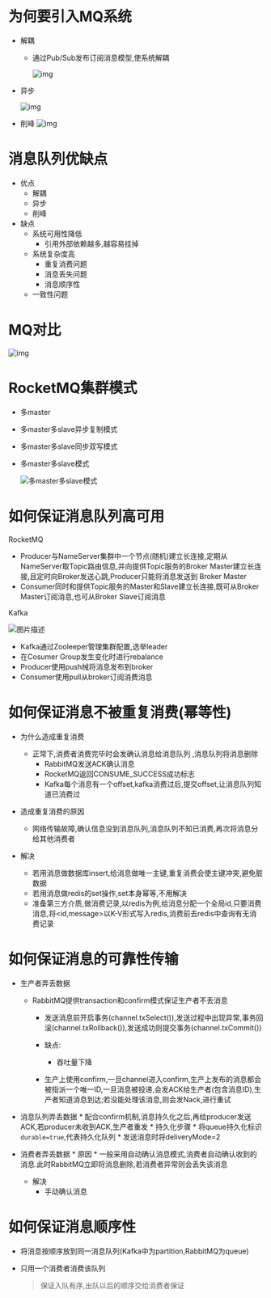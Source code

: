 # 为何要引入MQ系统

* 解耦
  * 通过Pub/Sub发布订阅消息模型,使系统解耦

    ![img](https://user-gold-cdn.xitu.io/2018/12/14/167aa142fc55e9a3?imageView2/0/w/1280/h/960/format/webp/ignore-error/1)

* 异步 

  ![img](https://user-gold-cdn.xitu.io/2018/12/14/167aa14316752f9e?imageView2/0/w/1280/h/960/format/webp/ignore-error/1)

* 削峰
  ![img](https://user-gold-cdn.xitu.io/2018/12/14/167aa14336c8057f?imageView2/0/w/1280/h/960/format/webp/ignore-error/1)

# 消息队列优缺点

* 优点
  * 解耦
  * 异步
  * 削峰
* 缺点
  * 系统可用性降低
    * 引用外部依赖越多,越容易挂掉
  * 系统复杂度高
    * 重复消费问题
    * 消息丢失问题
    * 消息顺序性
  * 一致性问题

# MQ对比 

![img](https://user-gold-cdn.xitu.io/2018/12/14/167aa14337dccf2e?imageView2/0/w/1280/h/960/format/webp/ignore-error/1)

# RocketMQ集群模式 

* 多master

* 多master多slave异步复制模式

* 多master多slave同步双写模式 

* 多master多slave模式

  ![多master多slave模式](https://segmentfault.com/img/bVbcl9A?w=788&h=465)

# 如何保证消息队列高可用

RocketMQ

* Producer与NameServer集群中一个节点(随机)建立长连接,定期从NameServer取Topic路由信息,并向提供Topic服务的Broker Master建立长连接,且定时向Broker发送心跳,Producer只能将消息发送到 Broker Master
* Consumer同时和提供Topic服务的Master和Slave建立长连接,既可从Broker Master订阅消息,也可从Broker Slave订阅消息

Kafka

![图片描述](https://segmentfault.com/img/bVbcmpm?w=776&h=436)

* Kafka通过Zooleeper管理集群配置,选举leader
* 在Cosumer Group发生变化时进行rebalance
* Producer使用push械将消息发布到broker
* Consumer使用pull从broker订阅消费消息

# 如何保证消息不被重复消费(幂等性)

* 为什么造成重复消费

  * 正常下,消费者消费完毕时会发确认消息给消息队列 ,消息队列将消息删除
    * RabbitMQ发送ACK确认消息
    * RocketMQ返回CONSUME_SUCCESS成功标志
    * Kafka每个消息有一个offset,kafka消费过后,提交offset,让消息队列知道已消费过

* 造成重复消费的原因 

  * 网络传输故障,确认信息没到消息队列,消息队列不知已消费,再次将消息分给其他消费者

* 解决

  * 若用消息做数据库insert,给消息做唯一主键,重复消费会使主键冲突,避免脏数据
  * 若用消息做redis的set操作,set本身幂等,不用解决
  * 准备第三方介质,做消费记录,以redis为例,给消息分配一个全局id,只要消费消息,将<id,message>以K-V形式写入redis,消费前去redis中查询有无消费记录

# 如何保证消息的可靠性传输

  * 生产者弄丢数据

      * RabbitMQ提供transaction和confirm模式保证生产者不丢消息

          * 发送消息前开启事务(channel.txSelect()),发送过程中出现异常,事务回滚(channel.txRollback()),发送成功则提交事务(channel.txCommit())
          * 缺点:

              * 吞吐量下降 
          * 生产上使用confirm,一旦channel进入confirm,生产上发布的消息都会被指派一个唯一ID,一旦消息被投递,会发ACK给生产者(包含消息ID),生产者知道消息到达;若没能处理该消息,则会发Nack,进行重试

  * 消息队列弄丢数据
        * 配合confirm机制,消息持久化之后,再给producer发送ACK,若producer未收到ACK,生产者重发
        * 持久化步骤
              * 将queue持久化标识`durable=true`,代表持久化队列
              * 发送消息时将deliveryMode=2
  * 消费者弄丢数据
        * 原因
              * 一般采用自动确认消息模式,消费者自动确认收到的消息.此时RabbitMQ立即将消息删除,若消费者异常则会丢失该消息
      * 解决 
           * 手动确认消息



# 如何保证消息顺序性

* 将消息按顺序放到同一消息队列(Kafka中为partition,RabbitMQ为queue)

* 只用一个消费者消费该队列

  > 保证入队有序,出队以后的顺序交给消费者保证 




